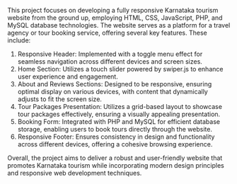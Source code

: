 This project focuses on developing a fully responsive Karnataka tourism website from the ground up, employing HTML, CSS, JavaScript, PHP, and MySQL database technologies. The website serves as a platform for a travel agency or tour booking service, offering several key features. These include:

1. Responsive Header: Implemented with a toggle menu effect for seamless navigation across different devices and screen sizes.
2. Home Section: Utilizes a touch slider powered by swiper.js to enhance user experience and engagement.
3. About and Reviews Sections: Designed to be responsive, ensuring optimal display on various devices, with content that dynamically adjusts to fit the screen size.
4. Tour Packages Presentation: Utilizes a grid-based layout to showcase tour packages effectively, ensuring a visually appealing presentation.
5. Booking Form: Integrated with PHP and MySQL for efficient database storage, enabling users to book tours directly through the website.
6. Responsive Footer: Ensures consistency in design and functionality across different devices, offering a cohesive browsing experience.

Overall, the project aims to deliver a robust and user-friendly website that promotes Karnataka tourism while incorporating modern design principles and responsive web development techniques.
